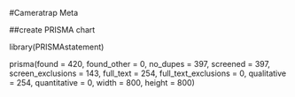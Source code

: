 #Cameratrap Meta

##create PRISMA chart

library(PRISMAstatement)

prisma(found = 420,
       found_other = 0,
       no_dupes = 397, 
       screened = 397, 
       screen_exclusions = 143, 
       full_text = 254,
       full_text_exclusions = 0, 
       qualitative = 254, 
       quantitative = 0,
       width = 800, height = 800)







